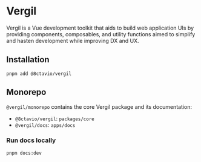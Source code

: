 # Vergil

Vergil is a Vue development toolkit that aids to build web application UIs by providing components, composables, and utility functions aimed to simplify and hasten development while improving DX and UX.

## Installation

```shell
pnpm add @8ctavio/vergil
```

## Monorepo

`@vergil/monorepo` contains the core Vergil package and its documentation:

- `@8ctavio/vergil`: `packages/core`
- `@vergil/docs`: `apps/docs`

### Run docs locally

```shell
pnpm docs:dev
```